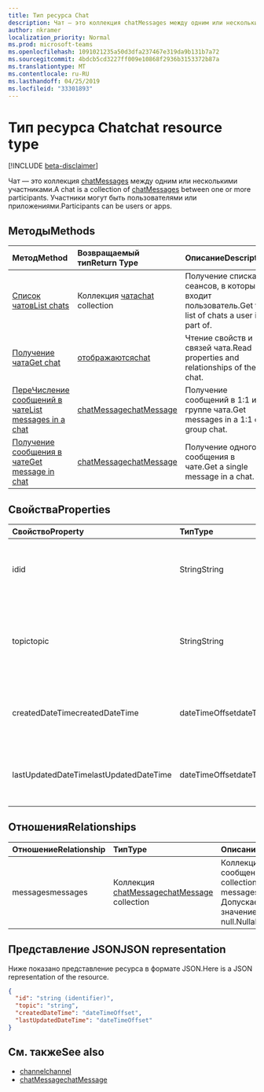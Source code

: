 ```yaml
---
title: Тип ресурса Chat
description: Чат — это коллекция chatMessages между одним или несколькими участниками.
author: nkramer
localization_priority: Normal
ms.prod: microsoft-teams
ms.openlocfilehash: 1091021235a50d3dfa237467e319da9b131b7a72
ms.sourcegitcommit: 4bdcb5cd3227ff009e10868f2936b3153372b87a
ms.translationtype: MT
ms.contentlocale: ru-RU
ms.lasthandoff: 04/25/2019
ms.locfileid: "33301893"
---
```

# <a name="chat-resource-type"></a><span data-ttu-id="6b80f-103">Тип ресурса Chat</span><span class="sxs-lookup"><span data-stu-id="6b80f-103">chat resource type</span></span>

[!INCLUDE [beta-disclaimer](../../includes/beta-disclaimer.md)]

<span data-ttu-id="6b80f-104">Чат — это коллекция [chatMessages](chatmessage.md) между одним или несколькими участниками.</span><span class="sxs-lookup"><span data-stu-id="6b80f-104">A chat is a collection of [chatMessages](chatmessage.md) between one or more participants.</span></span> <span data-ttu-id="6b80f-105">Участники могут быть пользователями или приложениями.</span><span class="sxs-lookup"><span data-stu-id="6b80f-105">Participants can be users or apps.</span></span>

## <a name="methods"></a><span data-ttu-id="6b80f-106">Методы</span><span class="sxs-lookup"><span data-stu-id="6b80f-106">Methods</span></span>

|  <span data-ttu-id="6b80f-107">Метод</span><span class="sxs-lookup"><span data-stu-id="6b80f-107">Method</span></span>       |  <span data-ttu-id="6b80f-108">Возвращаемый тип</span><span class="sxs-lookup"><span data-stu-id="6b80f-108">Return Type</span></span>  | <span data-ttu-id="6b80f-109">Описание</span><span class="sxs-lookup"><span data-stu-id="6b80f-109">Description</span></span>| 
|:---------------|:--------|:----------|
|[<span data-ttu-id="6b80f-110">Список чатов</span><span class="sxs-lookup"><span data-stu-id="6b80f-110">List chats</span></span>](../api/chat-list.md) | <span data-ttu-id="6b80f-111">Коллекция [чата](channel.md)</span><span class="sxs-lookup"><span data-stu-id="6b80f-111">[chat](channel.md) collection</span></span> | <span data-ttu-id="6b80f-112">Получение списка сеансов, в которые входит пользователь.</span><span class="sxs-lookup"><span data-stu-id="6b80f-112">Get the list of chats a user is part of.</span></span>|
|[<span data-ttu-id="6b80f-113">Получение чата</span><span class="sxs-lookup"><span data-stu-id="6b80f-113">Get chat</span></span>](../api/chat-get.md) | [<span data-ttu-id="6b80f-114">отображаются</span><span class="sxs-lookup"><span data-stu-id="6b80f-114">chat</span></span>](channel.md) | <span data-ttu-id="6b80f-115">Чтение свойств и связей чата.</span><span class="sxs-lookup"><span data-stu-id="6b80f-115">Read properties and relationships of the chat.</span></span>|
|[<span data-ttu-id="6b80f-116">ПереЧисление сообщений в чате</span><span class="sxs-lookup"><span data-stu-id="6b80f-116">List messages in a chat</span></span>](../api/chat-list-messages.md)  | [<span data-ttu-id="6b80f-117">chatMessage</span><span class="sxs-lookup"><span data-stu-id="6b80f-117">chatMessage</span></span>](../resources/chatmessage.md) | <span data-ttu-id="6b80f-118">Получение сообщений в 1:1 или группе чата.</span><span class="sxs-lookup"><span data-stu-id="6b80f-118">Get messages in a 1:1 or group chat.</span></span> |
|[<span data-ttu-id="6b80f-119">Получение сообщения в чате</span><span class="sxs-lookup"><span data-stu-id="6b80f-119">Get message in chat</span></span>](../api/chat-get-message.md)  | [<span data-ttu-id="6b80f-120">chatMessage</span><span class="sxs-lookup"><span data-stu-id="6b80f-120">chatMessage</span></span>](../resources/chatmessage.md) | <span data-ttu-id="6b80f-121">Получение одного сообщения в чате.</span><span class="sxs-lookup"><span data-stu-id="6b80f-121">Get a single message in a chat.</span></span> |

## <a name="properties"></a><span data-ttu-id="6b80f-122">Свойства</span><span class="sxs-lookup"><span data-stu-id="6b80f-122">Properties</span></span>

| <span data-ttu-id="6b80f-123">Свойство</span><span class="sxs-lookup"><span data-stu-id="6b80f-123">Property</span></span>     | <span data-ttu-id="6b80f-124">Тип</span><span class="sxs-lookup"><span data-stu-id="6b80f-124">Type</span></span>   |<span data-ttu-id="6b80f-125">Описание</span><span class="sxs-lookup"><span data-stu-id="6b80f-125">Description</span></span>|
|:---------------|:--------|:----------|
| <span data-ttu-id="6b80f-126">id</span><span class="sxs-lookup"><span data-stu-id="6b80f-126">id</span></span>| <span data-ttu-id="6b80f-127">String</span><span class="sxs-lookup"><span data-stu-id="6b80f-127">String</span></span>| <span data-ttu-id="6b80f-128">Уникальный идентификатор чата.</span><span class="sxs-lookup"><span data-stu-id="6b80f-128">The chat's unique identifier.</span></span> <span data-ttu-id="6b80f-129">Только для чтения.</span><span class="sxs-lookup"><span data-stu-id="6b80f-129">Read-only.</span></span>|
| <span data-ttu-id="6b80f-130">topic</span><span class="sxs-lookup"><span data-stu-id="6b80f-130">topic</span></span>| <span data-ttu-id="6b80f-131">String</span><span class="sxs-lookup"><span data-stu-id="6b80f-131">String</span></span>|  <span data-ttu-id="6b80f-132">Необязательно Тема или тема чата.</span><span class="sxs-lookup"><span data-stu-id="6b80f-132">(Optional) Subject or topic for the chat.</span></span> <span data-ttu-id="6b80f-133">Доступно только для чатов групп.</span><span class="sxs-lookup"><span data-stu-id="6b80f-133">Only available for group chats.</span></span>|
| <span data-ttu-id="6b80f-134">createdDateTime</span><span class="sxs-lookup"><span data-stu-id="6b80f-134">createdDateTime</span></span>| <span data-ttu-id="6b80f-135">dateTimeOffset</span><span class="sxs-lookup"><span data-stu-id="6b80f-135">dateTimeOffset</span></span>|  <span data-ttu-id="6b80f-136">Дата и время создания чата.</span><span class="sxs-lookup"><span data-stu-id="6b80f-136">Date and time at which the chat was created.</span></span> <span data-ttu-id="6b80f-137">Только для чтения.</span><span class="sxs-lookup"><span data-stu-id="6b80f-137">Read-only.</span></span>|
| <span data-ttu-id="6b80f-138">lastUpdatedDateTime</span><span class="sxs-lookup"><span data-stu-id="6b80f-138">lastUpdatedDateTime</span></span>| <span data-ttu-id="6b80f-139">dateTimeOffset</span><span class="sxs-lookup"><span data-stu-id="6b80f-139">dateTimeOffset</span></span>|  <span data-ttu-id="6b80f-140">Дата и время обновления чата.</span><span class="sxs-lookup"><span data-stu-id="6b80f-140">Date and time at which the chat was updated.</span></span> <span data-ttu-id="6b80f-141">Только для чтения.</span><span class="sxs-lookup"><span data-stu-id="6b80f-141">Read-only.</span></span>|

## <a name="relationships"></a><span data-ttu-id="6b80f-142">Отношения</span><span class="sxs-lookup"><span data-stu-id="6b80f-142">Relationships</span></span>
| <span data-ttu-id="6b80f-143">Отношение</span><span class="sxs-lookup"><span data-stu-id="6b80f-143">Relationship</span></span> | <span data-ttu-id="6b80f-144">Тип</span><span class="sxs-lookup"><span data-stu-id="6b80f-144">Type</span></span>   |<span data-ttu-id="6b80f-145">Описание</span><span class="sxs-lookup"><span data-stu-id="6b80f-145">Description</span></span>|
|:---------------|:--------|:----------|
| <span data-ttu-id="6b80f-146">messages</span><span class="sxs-lookup"><span data-stu-id="6b80f-146">messages</span></span> | <span data-ttu-id="6b80f-147">Коллекция [chatMessage](chatmessage.md)</span><span class="sxs-lookup"><span data-stu-id="6b80f-147">[chatMessage](chatmessage.md) collection</span></span> | <span data-ttu-id="6b80f-148">Коллекция всех сообщений в чате.</span><span class="sxs-lookup"><span data-stu-id="6b80f-148">A collection of all the messages in the chat.</span></span> <span data-ttu-id="6b80f-149">Допускается значение null.</span><span class="sxs-lookup"><span data-stu-id="6b80f-149">Nullable.</span></span> |

## <a name="json-representation"></a><span data-ttu-id="6b80f-150">Представление JSON</span><span class="sxs-lookup"><span data-stu-id="6b80f-150">JSON representation</span></span>

<span data-ttu-id="6b80f-151">Ниже показано представление ресурса в формате JSON.</span><span class="sxs-lookup"><span data-stu-id="6b80f-151">Here is a JSON representation of the resource.</span></span>

<!-- {
  "blockType": "resource",
  "keyProperty": "id",
  "@odata.type": "microsoft.graph.chat"
}-->

```json
{
  "id": "string (identifier)",
  "topic": "string",
  "createdDateTime": "dateTimeOffset",
  "lastUpdatedDateTime": "dateTimeOffset"
}

```

## <a name="see-also"></a><span data-ttu-id="6b80f-152">См. также</span><span class="sxs-lookup"><span data-stu-id="6b80f-152">See also</span></span>

- [<span data-ttu-id="6b80f-153">channel</span><span class="sxs-lookup"><span data-stu-id="6b80f-153">channel</span></span>](channel.md)
- [<span data-ttu-id="6b80f-154">chatMessage</span><span class="sxs-lookup"><span data-stu-id="6b80f-154">chatMessage</span></span>](chatmessage.md)

<!-- uuid: 8fcb5dbc-d5aa-4681-8e31-b001d5168d79
2015-10-25 14:57:30 UTC -->
<!--
{
  "type": "#page.annotation",
  "description": "chat resource",
  "keywords": "",
  "section": "documentation",
  "tocPath": ""
}
-->
